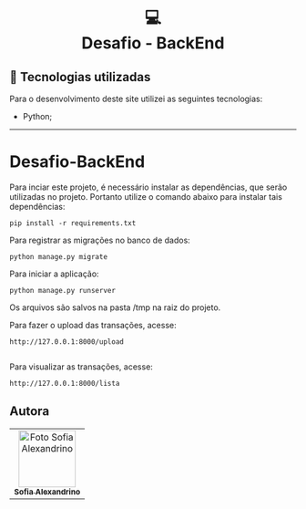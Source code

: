 
<h1 align="center">
  💻<br>Desafio - BackEnd
</h1>


## 💼 Tecnologias utilizadas

Para o desenvolvimento deste site utilizei as seguintes tecnologias:

- Python;


---

# Desafio-BackEnd

Para inciar este projeto, é necessário instalar as dependências, que serão utilizadas no projeto. Portanto utilize o comando abaixo para instalar tais dependências:

```
pip install -r requirements.txt
```

Para registrar as migrações no banco de dados:

```
python manage.py migrate
```

Para iniciar a aplicação:

```
python manage.py runserver
```

Os arquivos são salvos na pasta /tmp na raiz do projeto.

Para fazer o upload das transações, acesse:

```
http://127.0.0.1:8000/upload


```
Para visualizar as transações, acesse:

```
http://127.0.0.1:8000/lista
```


<h2> Autora </h2>

<table>
  <tr>
    <td align="center">
      <a href="https://github.com/iuricode">
        <img src="[https://avatars3.githubusercontent.com/u/31936044](https://avatars.githubusercontent.com/u/86122263?v=4)" width="100px;" alt="Foto Sofia Alexandrino"/><br>
        <sub>
          <b>Sofia Alexandrino</b>
        </sub>
      </a>
    </td>
  </tr>
</table>
